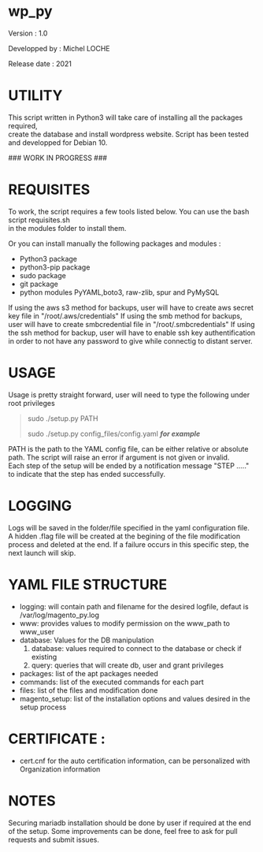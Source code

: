 #  wp_py 

Version : 1.0  

Developped by : Michel LOCHE   

Release date : 2021   

#  UTILITY    

This script written in Python3 will take care of installing all the packages required,  
 create the database and install wordpress website. Script has been tested and developped for Debian 10.

### WORK IN PROGRESS ###

# REQUISITES 

To work, the script requires a few tools listed below. You can use the bash script requisites.sh   
in the modules folder to install them.  

Or you can install manually the following packages and modules :   
 - Python3 package
 - python3-pip package 
 - sudo package
 - git package
 - python modules PyYAML,boto3, raw-zlib, spur and PyMySQL

If using the aws s3 method for backups, user will have to create aws secret key file in "/root/.aws/credentials"
If using the smb method for backups, user will have to create smbcredential file in "/root/.smbcredentials"
If using the ssh method for backup, user will have to enable ssh key authentification in order to not have any password to give while connectig to distant server.


#  USAGE  


Usage is pretty straight forward, user will need to type the following under root privileges 

>sudo ./setup.py PATH
>
>sudo ./setup.py config_files/config.yaml                       ***for example***


PATH is the path to the YAML config file, can be either relative or absolute path. The script will 
raise an error if argument is not given or invalid.  
Each step of the setup will be ended by a notification message "STEP ....." to indicate that the
step has ended successfully.  

# LOGGING 

Logs will be saved in the folder/file specified in the yaml configuration file.  
A hidden .flag file will be created at the begining of the file modification process and deleted at the end. If a failure occurs in this specific step, the next launch will skip.

# YAML FILE STRUCTURE
 
 - logging: will contain path and filename for the desired logfile, defaut is /var/log/magento_py.log
 - www: provides values to modify permission on the www_path to www_user
 - database: Values for the DB manipulation
   1. database: values required to connect to the database or check if existing
   2. query: queries that will create db, user and grant privileges
 - packages: list of the apt packages needed
 - commands: list of the executed commands for each part
 - files: list of the files and modification done
 - magento_setup: list of the installation options and values desired in the setup process

# CERTIFICATE :  
 
 - cert.cnf for the auto certification information, can be personalized with Organization information

# NOTES

Securing mariadb installation should be done by user if required at the end of the setup.
Some improvements can be done, feel free to ask for pull requests and submit issues.



